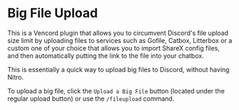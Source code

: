 # Big File Upload
This is a Vencord plugin that allows you to circumvent Discord's file upload size limit by uploading files to services such as Gofile, Catbox, Litterbox or a custom one of your choice that allows you to import ShareX config files, and then automatically putting the link to the file into your chatbox.

This is essentially a quick way to upload big files to Discord, without having Nitro.

To upload a big file, click the `Upload a Big File` button (located under the regular upload button) or use the `/fileupload` command.
